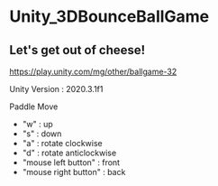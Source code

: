# Unity_3DBounceBallGame

## Let's get out of cheese!
https://play.unity.com/mg/other/ballgame-32

Unity Version : 2020.3.1f1

Paddle Move
- "w" : up
- "s" : down
- "a" : rotate clockwise
- "d" : rotate anticlockwise
- "mouse left button" : front
- "mouse right button" : back
